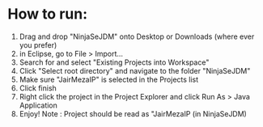 # How to run:
1. Drag and drop "NinjaSeJDM" onto Desktop or Downloads (where ever you prefer)
2. in Eclipse, go to File > Import...
3. Search for and select "Existing Projects into Workspace"
4. Click "Select root directory" and navigate to the folder "NinjaSeJDM"
5. Make sure "JairMezaIP" is selected in the Projects list
7. Click finish
8. Right click the project in the Project Explorer and click Run As >  Java Application
9. Enjoy!
Note : Project should be read as "JairMezaIP (in NinjaSeJDM)